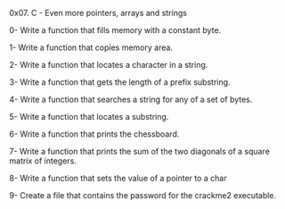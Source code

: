 0x07. C - Even more pointers, arrays and strings

0- Write a function that fills memory with a constant byte.

1- Write a function that copies memory area.

2- Write a function that locates a character in a string.

3- Write a function that gets the length of a prefix substring.

4- Write a function that searches a string for any of a set of bytes.

5- Write a function that locates a substring.

6- Write a function that prints the chessboard.

7- Write a function that prints the sum of the two diagonals of a square matrix of integers.

8- 
Write a function that sets the value of a pointer to a char

9- 
Create a file that contains the password for the crackme2 executable.
